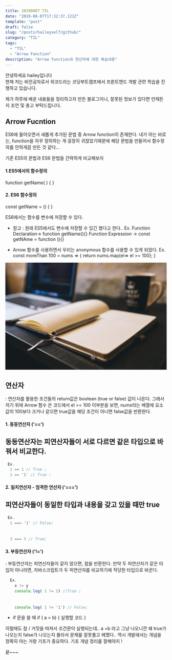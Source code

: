 ```yaml
---
title: 20190807 TIL 
date: "2019-08-07T17:32:37.121Z"
template: "post"
draft: false
slug: "/posts/haileyself/github/"
category: "TIL"
tags:
  - "TIL"
  - "Arrow Function"
description: "Arrow function과 연산자에 대한 복습내용"
---
```

안녕하세요 hailey입니다  
현재 저는 비전공자로서 위코드라는 코딩부트캠프에서 
프론트엔드 개발 관련 학습을 진행하고 있습니다.


제가 하루에 배운 내용들을 정리하고자 만든 블로그이니,
잘못된 정보가 있다면 언제든지 조언 및 충고 부탁드립니다.
## Arrow Fucntion
ES6에 들어오면서 새롭게 추가된 문법 중 Arrow function이 존재한다.
내가 아는 바로는, 
function을 자꾸 정의하는 게 굉장히 귀찮았기때문에 
해당 문법을 만들어서 함수정의를 안하게끔 만든 것 같다...

기존 ES5의 문법과 ES6 문법을 간략하게 비교해보자

#### 1.ES5에서의 함수정의
function getName( ) {
}

#### 2. ES6 함수정의
 const getName = () {
 }

 ES6에서는 함수를 변수에 저장할 수 있다.
 * 참고 : 원래 ES5에서도 변수에 저장할 수 있긴 했다고 한다..
 Ex. Function Declaration-> function getName(){}
     Function Expression -> const getNAme = function (){}

 * Arrow 함수를 사용하면서 우리는 anonymous 함수를 사용할 수 있게 되었다.
  Ex.
   const moreThan 100 = nums => {
     return nums.map(el=> el >= 100);
   }

![Nulla faucibus vestibulum eros in tempus. Vestibulum tempor imperdiet velit nec dapibus](/media/image-2.jpg)

## 연산자
 : 연산자를 활용한 조건들의 return값은 boolean (true or false) 값이 나온다.
 그래서 저기 위에 Arrow 함수 쓴 코드에서 el >= 100 이부분을 보면,
 nums라는 배열에 요소 값이 100보다 크거나 같으면 true값을 
 해당 조건이 아니면 false값을 반환한다.

#### 1. 동등연산자 ('==')
 ## 동등연산자는 피연산자들이 서로 다르면 같은 타입으로 바꿔서 비교한다.

  ```js 
   Ex.
    1 == 1 // True ;
    1 == '1' // True ; 
  ```

#### 2. 일치연산자 - 엄격한 연산자 ('===')
  ## 피연산자들이 동일한 타입과 내용을 갖고 있을 때만 true 

  ```js 
   Ex.
    1 === '1' // False; 


    3 === 3 // True;
  ```



#### 3. 부등연산자 ('!=')
  : 부등연산자는 피연산자들이 같지 않으면, 참을 반환한다. 
    만약 두 피연산자가 같은 타입이 아니라면, 자바스크립트가 두 피연산자를 비교하기에 적당한 타입으로 바꾼다.

  ```js
    Ex. 
      x != y 
      console.log( 1 != 2) //True ; 


      console.log( 1 != '1') // False; 
  ```


* if 문을 쓸 때 if ( a = b) {
  실행할 코드
}

이럴때도 참 / 거짓을 따져서 조건문이 실행되는데.. a =b 라고 그냥 나오니깐
왜 true가 나오는지 false가 나오는지 몰라서 문제를 잘못풀고 헤맸다..
역시 개발에서는 개념을 정확히 아는 거랑 기초가 중요하다.
기초 개념 정리를 잘해야지 !

끝~~~